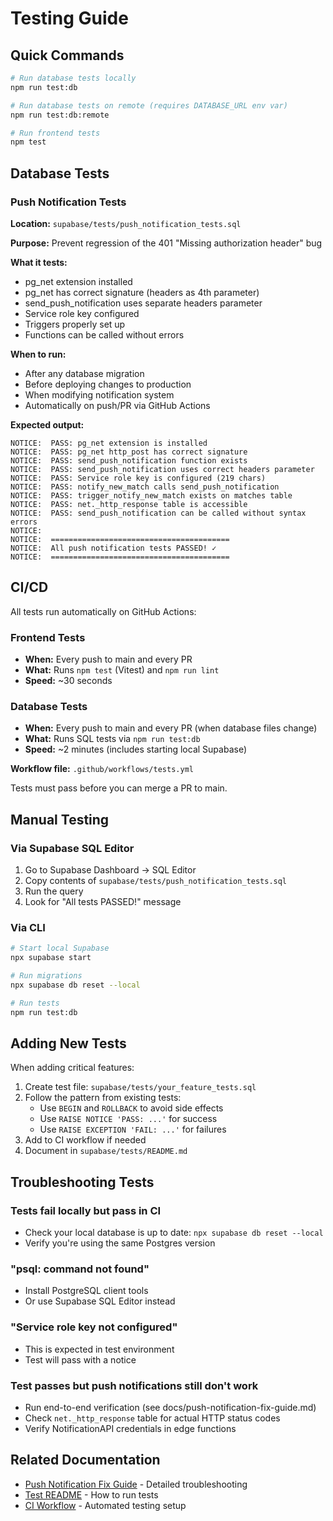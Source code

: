 # Testing Guide

## Quick Commands

```bash
# Run database tests locally
npm run test:db

# Run database tests on remote (requires DATABASE_URL env var)
npm run test:db:remote

# Run frontend tests
npm test
```

## Database Tests

### Push Notification Tests

**Location:** `supabase/tests/push_notification_tests.sql`

**Purpose:** Prevent regression of the 401 "Missing authorization header" bug

**What it tests:**
- pg_net extension installed
- pg_net has correct signature (headers as 4th parameter)
- send_push_notification uses separate headers parameter
- Service role key configured
- Triggers properly set up
- Functions can be called without errors

**When to run:**
- After any database migration
- Before deploying changes to production
- When modifying notification system
- Automatically on push/PR via GitHub Actions

**Expected output:**
```
NOTICE:  PASS: pg_net extension is installed
NOTICE:  PASS: pg_net http_post has correct signature
NOTICE:  PASS: send_push_notification function exists
NOTICE:  PASS: send_push_notification uses correct headers parameter
NOTICE:  PASS: Service role key is configured (219 chars)
NOTICE:  PASS: notify_new_match calls send_push_notification
NOTICE:  PASS: trigger_notify_new_match exists on matches table
NOTICE:  PASS: net._http_response table is accessible
NOTICE:  PASS: send_push_notification can be called without syntax errors
NOTICE:
NOTICE:  ========================================
NOTICE:  All push notification tests PASSED! ✓
NOTICE:  ========================================
```

## CI/CD

All tests run automatically on GitHub Actions:

### Frontend Tests
- **When:** Every push to main and every PR
- **What:** Runs `npm test` (Vitest) and `npm run lint`
- **Speed:** ~30 seconds

### Database Tests
- **When:** Every push to main and every PR (when database files change)
- **What:** Runs SQL tests via `npm run test:db`
- **Speed:** ~2 minutes (includes starting local Supabase)

**Workflow file:** `.github/workflows/tests.yml`

Tests must pass before you can merge a PR to main.

## Manual Testing

### Via Supabase SQL Editor

1. Go to Supabase Dashboard → SQL Editor
2. Copy contents of `supabase/tests/push_notification_tests.sql`
3. Run the query
4. Look for "All tests PASSED!" message

### Via CLI

```bash
# Start local Supabase
npx supabase start

# Run migrations
npx supabase db reset --local

# Run tests
npm run test:db
```

## Adding New Tests

When adding critical features:

1. Create test file: `supabase/tests/your_feature_tests.sql`
2. Follow the pattern from existing tests:
   - Use `BEGIN` and `ROLLBACK` to avoid side effects
   - Use `RAISE NOTICE 'PASS: ...'` for success
   - Use `RAISE EXCEPTION 'FAIL: ...'` for failures
3. Add to CI workflow if needed
4. Document in `supabase/tests/README.md`

## Troubleshooting Tests

### Tests fail locally but pass in CI
- Check your local database is up to date: `npx supabase db reset --local`
- Verify you're using the same Postgres version

### "psql: command not found"
- Install PostgreSQL client tools
- Or use Supabase SQL Editor instead

### "Service role key not configured"
- This is expected in test environment
- Test will pass with a notice

### Test passes but push notifications still don't work
- Run end-to-end verification (see docs/push-notification-fix-guide.md)
- Check `net._http_response` table for actual HTTP status codes
- Verify NotificationAPI credentials in edge functions

## Related Documentation

- [Push Notification Fix Guide](./push-notification-fix-guide.md) - Detailed troubleshooting
- [Test README](../../supabase/tests/README.md) - How to run tests
- [CI Workflow](../../.github/workflows/database-tests.yml) - Automated testing setup
